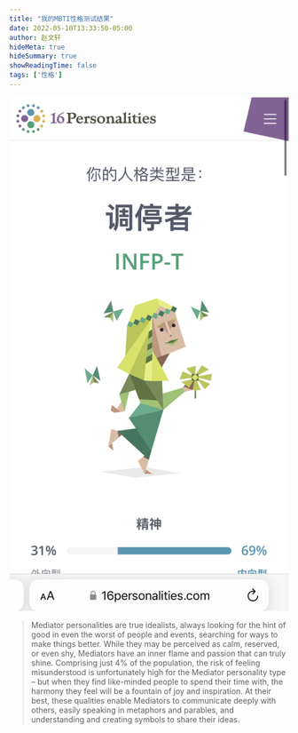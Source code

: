 ```yaml
---
title: "我的MBTI性格测试结果"
date: 2022-05-10T13:33:50-05:00
author: 赵文轩
hideMeta: true
hideSummary: true
showReadingTime: false
tags: ['性格']
---
```

![](personality.jpeg)
> Mediator personalities are true idealists, always looking for the hint of good in even the worst of people and events, searching for ways to make things better. While they may be perceived as calm, reserved, or even shy, Mediators have an inner flame and passion that can truly shine. Comprising just 4% of the population, the risk of feeling misunderstood is unfortunately high for the Mediator personality type – but when they find like-minded people to spend their time with, the harmony they feel will be a fountain of joy and inspiration.
> At their best, these qualities enable Mediators to communicate deeply with others, easily speaking in metaphors and parables, and understanding and creating symbols to share their ideas. 

